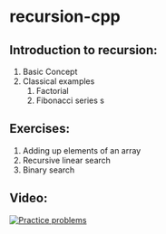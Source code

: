 # recursion-cpp
## Introduction to recursion:
1. Basic Concept
1. Classical examples 
    1. Factorial
    1. Fibonacci series s
 
## Exercises:
1. Adding up elements of an array
1. Recursive linear search
1. Binary search

## Video:

[![Practice problems](https://img.youtube.com/vi/SbXHT5yvmd0/0.jpg)](https://youtu.be/SbXHT5yvmd0)